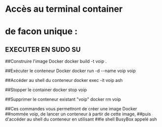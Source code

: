 # Accès au terminal container 
# de facon unique :

## EXECUTER EN SUDO SU
##Construire l'image Docker
docker build -t voip .

##Exécuter le conteneur Docker
docker run -d --name voip voip

##Accéder au shell du conteneur
docker exec -it voip ash

##Stopper le container
docker stop voip

##Supprimer le conteneur existant "voip"
docker rm voip

##Ces commandes vous permettront de créer une image Docker
##nommée voip, de lancer un conteneur à partir de cette image,
##puis d'accéder au shell du conteneur en utilisant 
##le shell BusyBox appelé ash
